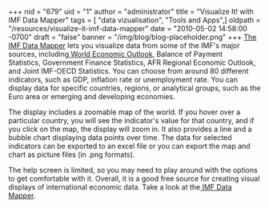 +++
nid = "679"
uid = "1"
author = "administrator"
title = "Visualize It! with IMF Data Mapper"
tags = [ "data vizualisation", "Tools and Apps",]
oldpath = "/resources/visualize-it-imf-data-mapper"
date = "2010-05-02 14:58:00 -0700"
draft = "false"
banner = "/img/blog/blog-placeholder.png"
+++
[The IMF Data
Mapper](http://www.imf.org/external/datamapper/index.php) lets you
visualize data from some of the IMF's major sources,
including[ ](http://www.imf.org/external/ns/cs.aspx?id=28)[World
Economic Outlook](http://www.imf.org/external/ns/cs.aspx?id=28), Balance
of Payment Statistics, Government Finance Statistics, AFR Regional
Economic Outlook, and Joint IMF-OECD Statistics. You can choose from
around 80 different indicators, such as GDP, inflation rate or
unemployment rate. You can display data for specific countries, regions,
or analytical groups, such as the Euro area or emerging and developing
economies.

The display includes a zoomable map of the world. If you hover over a
particular country, you will see the indicator's value for that country,
and if you click on the map, the display will zoom in. It also provides
a line and a bubble chart displaying data points over time. The data for
selected indicators can be exported to an excel file or you can export
the map and chart as picture files (in .png formats).

The help screen is limited, so you may need to play around with the
options to get comfortable with it. Overall, it is a good free source
for creating visual displays of international economic data. Take a look
at the[ ](http://www.imf.org/external/datamapper/index.php)[IMF Data
Mapper](http://www.imf.org/external/datamapper/index.php).
